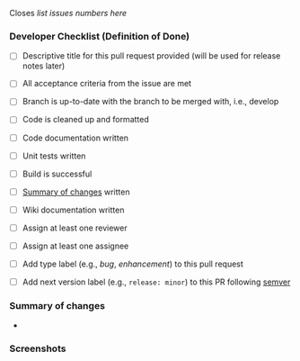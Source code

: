 Closes *list issues numbers here*

### Developer Checklist (Definition of Done)

* [ ] Descriptive title for this pull request provided (will be used for release notes later)
* [ ] All acceptance criteria from the issue are met
* [ ] Branch is up-to-date with the branch to be merged with, i.e., develop
* [ ] Code is cleaned up and formatted
* [ ] Code documentation written
* [ ] Unit tests written
* [ ] Build is successful
* [ ] [Summary of changes](#summary-of-changes) written
* [ ] Wiki documentation written
* [ ] Assign at least one reviewer
* [ ] Assign at least one assignee
* [ ] Add type label (e.g., *bug*, *enhancement*) to this pull request
* [ ] Add next version label (e.g., `release: minor`) to this PR following [semver](https://semver.org/)


### Summary of changes

* 

### Screenshots

